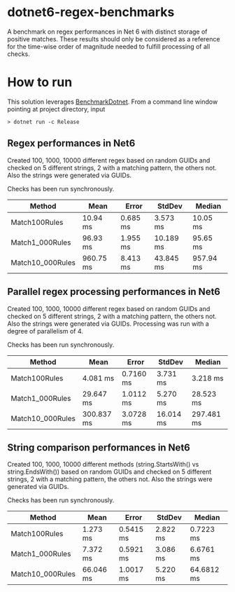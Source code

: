 # dotnet6-regex-benchmarks
A benchmark on regex performances in Net 6 with distinct storage of positive matches. These results should only be considered as a reference for the time-wise order of magnitude needed to fulfill processing of all checks. 

# How to run
This solution leverages [BenchmarkDotnet](https://benchmarkdotnet.org/).
From a command line window pointing at project directory, input

`> dotnet run -c Release`

## Regex performances in Net6

Created 100, 1000, 10000 different regex based on random GUIDs and checked on 5 different strings, 2 with a matching pattern, the others not. Also the strings were generated via GUIDs.

Checks has been run synchronously.

| Method  | Mean | Error | StdDev | Median |
| --- | --- | --- | --- | --- |
| Match100Rules | 10.94 ms | 0.685 ms | 3.573 ms | 10.05 ms |
| Match1_000Rules | 96.93 ms | 1.955 ms | 10.189 ms | 95.65 ms |
| Match10_000Rules | 960.75 ms | 8.413 ms | 43.845 ms | 957.94 ms |


## Parallel regex processing performances in Net6

Created 100, 1000, 10000 different regex based on random GUIDs and checked on 5 different strings, 2 with a matching pattern, the others not. Also the strings were generated via GUIDs. Processing was run with a degree of parallelism of 4.

Checks has been run synchronously.

| Method  | Mean | Error | StdDev | Median |
| --- | --- | --- | --- | --- |
| Match100Rules | 4.081 ms | 0.7160 ms | 3.731 ms | 3.218 ms |
| Match1_000Rules | 29.647 ms | 1.0112 ms | 5.270 ms | 28.523 ms |
| Match10_000Rules | 300.837 ms | 3.0728 ms | 16.014 ms | 297.481 ms |


## String comparison performances in Net6

Created 100, 1000, 10000 different methods (string.StartsWith() vs string.EndsWith()) based on random GUIDs and checked on 5 different strings, 2 with a matching pattern, the others not. Also the strings were generated via GUIDs.

Checks has been run synchronously.

| Method  | Mean | Error | StdDev | Median |
| --- | --- | --- | --- | --- |
| Match100Rules | 1.273 ms | 0.5415 ms | 2.822 ms | 0.7223 ms |
| Match1_000Rules | 7.372 ms | 0.5921 ms | 3.086 ms | 6.6761 ms |
| Match10_000Rules | 66.046 ms | 1.0017 ms | 5.220 ms | 64.6812 ms |